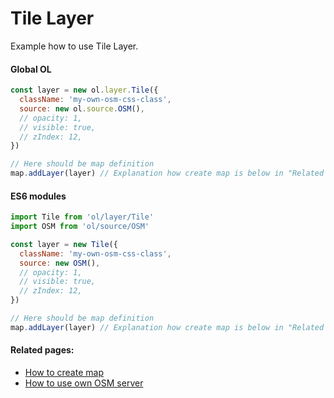 # Tile Layer

Example how to use Tile Layer.

<!-- tabs:start -->
#### **Global OL**
```js
const layer = new ol.layer.Tile({
  className: 'my-own-osm-css-class',
  source: new ol.source.OSM(),
  // opacity: 1,
  // visible: true,
  // zIndex: 12,
})

// Here should be map definition
map.addLayer(layer) // Explanation how create map is below in "Related pages"
```

#### **ES6 modules**
```js
import Tile from 'ol/layer/Tile'
import OSM from 'ol/source/OSM'

const layer = new Tile({
  className: 'my-own-osm-css-class',
  source: new OSM(),
  // opacity: 1,
  // visible: true,
  // zIndex: 12,
})

// Here should be map definition
map.addLayer(layer) // Explanation how create map is below in "Related pages"
```
<!-- tabs:end -->

#### Related pages:
* [How to create map](beginner/first-run.md)
* [How to use own OSM server](sources/own-osm-server.md)
